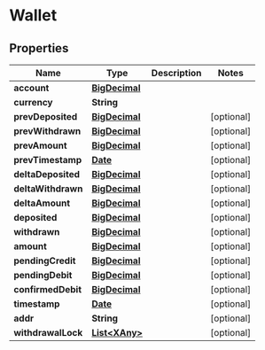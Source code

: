 
# Wallet

## Properties
Name | Type | Description | Notes
------------ | ------------- | ------------- | -------------
**account** | [**BigDecimal**](BigDecimal.md) |  | 
**currency** | **String** |  | 
**prevDeposited** | [**BigDecimal**](BigDecimal.md) |  |  [optional]
**prevWithdrawn** | [**BigDecimal**](BigDecimal.md) |  |  [optional]
**prevAmount** | [**BigDecimal**](BigDecimal.md) |  |  [optional]
**prevTimestamp** | [**Date**](Date.md) |  |  [optional]
**deltaDeposited** | [**BigDecimal**](BigDecimal.md) |  |  [optional]
**deltaWithdrawn** | [**BigDecimal**](BigDecimal.md) |  |  [optional]
**deltaAmount** | [**BigDecimal**](BigDecimal.md) |  |  [optional]
**deposited** | [**BigDecimal**](BigDecimal.md) |  |  [optional]
**withdrawn** | [**BigDecimal**](BigDecimal.md) |  |  [optional]
**amount** | [**BigDecimal**](BigDecimal.md) |  |  [optional]
**pendingCredit** | [**BigDecimal**](BigDecimal.md) |  |  [optional]
**pendingDebit** | [**BigDecimal**](BigDecimal.md) |  |  [optional]
**confirmedDebit** | [**BigDecimal**](BigDecimal.md) |  |  [optional]
**timestamp** | [**Date**](Date.md) |  |  [optional]
**addr** | **String** |  |  [optional]
**withdrawalLock** | [**List&lt;XAny&gt;**](XAny.md) |  |  [optional]



